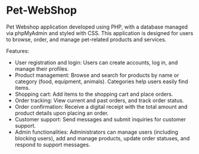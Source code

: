 # Pet-WebShop

Pet Webshop application developed using PHP, with a database managed via phpMyAdmin and styled with CSS. This application is designed for users to browse, order, and manage pet-related products and services.

Features:

- User registration and login: Users can create accounts, log in, and manage their profiles.
- Product management: Browse and search for products by name or category (food, equipment, animals). Categories help users easily find items.
- Shopping cart: Add items to the shopping cart and place orders.
- Order tracking: View current and past orders, and track order status.
- Order confirmation: Receive a digital receipt with the total amount and product details upon placing an order.
- Customer support: Send messages and submit inquiries for customer support.
- Admin functionalities: Administrators can manage users (including blocking users), add and manage products, update order statuses, and respond to support messages.

